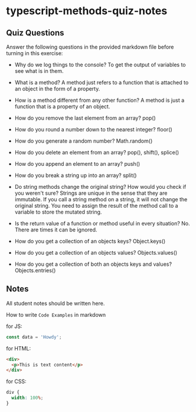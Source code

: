# typescript-methods-quiz-notes

## Quiz Questions

Answer the following questions in the provided markdown file before turning in this exercise:

- Why do we log things to the console?
  To get the output of variables to see what is in them.

- What is a method?
  A method just refers to a function that is attached to an object in the form of a property.

- How is a method different from any other function?
  A method is just a function that is a property of an object.

- How do you remove the last element from an array?
  pop()

- How do you round a number down to the nearest integer?
  floor()

- How do you generate a random number?
  Math.random()

- How do you delete an element from an array?
  pop(), shift(), splice()

- How do you append an element to an array?
  push()

- How do you break a string up into an array?
  split()

- Do string methods change the original string? How would you check if you weren't sure?
  Strings are unique in the sense that they are immutable. If you call a string method on a string, it will not change the original string. You need to assign the result of the method call to a variable to store the mutated string.

- Is the return value of a function or method useful in every situation?
  No. There are times it can be ignored.

- How do you get a collection of an objects keys?
  Object.keys()

- How do you get a collection of an objects values?
  Objects.values()

- How do you get a collection of both an objects keys and values?
  Objects.entries()

## Notes

All student notes should be written here.

How to write `Code Examples` in markdown

for JS:

```javascript
const data = 'Howdy';
```

for HTML:

```html
<div>
  <p>This is text content</p>
</div>
```

for CSS:

```css
div {
  width: 100%;
}
```

